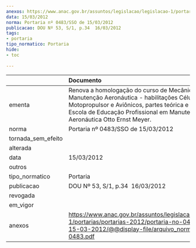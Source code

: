 ```yaml
---
anexos: https://www.anac.gov.br/assuntos/legislacao/legislacao-1/portarias/portarias-2012/portaria-no-0483-sso-de-15-03-2012/@@display-file/arquivo_norma/PA2012-0483.pdf
data: 15/03/2012
norma: Portaria nº 0483/SSO de 15/03/2012
publicacao: DOU Nº 53, S/1, p.34  16/03/2012
tags:
- portaria
tipo_normatico: Portaria
hide: 
- toc 
 
---
```


|                    | Documento                                                                                                                                                                                                                            |
|:-------------------|:-------------------------------------------------------------------------------------------------------------------------------------------------------------------------------------------------------------------------------------|
| ementa             | Renova a homologação do curso de Mecânico de Manutenção Aeronáutica - habilitações Célula, Grupo Motopropulsor e Aviônicos, partes teórica e prática, da Escola de Educação Profissional em Manutenção Aeronáutica Otto Ernst Meyer. |
| norma              | Portaria nº 0483/SSO de 15/03/2012                                                                                                                                                                                                   |
| tornada_sem_efeito |                                                                                                                                                                                                                                      |
| alterada           |                                                                                                                                                                                                                                      |
| data               | 15/03/2012                                                                                                                                                                                                                           |
| outros             |                                                                                                                                                                                                                                      |
| tipo_normatico     | Portaria                                                                                                                                                                                                                             |
| publicacao         | DOU Nº 53, S/1, p.34  16/03/2012                                                                                                                                                                                                     |
| revogada           |                                                                                                                                                                                                                                      |
| em_vigor           |                                                                                                                                                                                                                                      |
| anexos             | https://www.anac.gov.br/assuntos/legislacao/legislacao-1/portarias/portarias-2012/portaria-no-0483-sso-de-15-03-2012/@@display-file/arquivo_norma/PA2012-0483.pdf                                                                    |